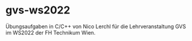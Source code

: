 # gvs-ws2022
Übungsaufgaben in C/C++ von Nico Lerchl für die Lehrveranstaltung GVS im WS2022 der FH Technikum Wien.

